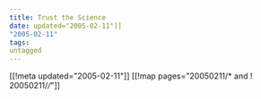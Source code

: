 ```yaml
---
title: Trust the Science
date: updated="2005-02-11"]]
"2005-02-11"
tags:
untagged
---
```

[[!meta updated="2005-02-11"]]
[[!map pages="20050211/* and ! 20050211/*/*"]]
